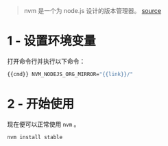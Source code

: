 > nvm 是一个为 node.js 设计的版本管理器。
[source](https://github.com/nvm-sh/nvm)

# 1 - 设置环境变量
打开命令行并执行以下命令：

```bash
{{cmd}} NVM_NODEJS_ORG_MIRROR="{{link}}/"
```

# 2 - 开始使用
现在便可以正常使用 `nvm` 。

```bash
nvm install stable
```